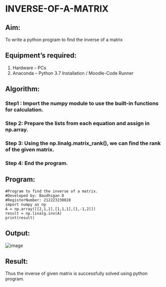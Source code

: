 # INVERSE-OF-A-MATRIX
## Aim:
To write a python program to find the inverse of a matrix
## Equipment’s required:
1. 	Hardware – PCs
2. 	Anaconda – Python 3.7 Installation / Moodle-Code Runner
## Algorithm:
### Step1 : Import the numpy module to use the built-in functions for calculation.
### Step 2: Prepare the lists from each equation and assign in np.array.
### Step 3: Using the np.linalg.matrix_rank(), we can find the rank of the given matrix.
### Step 4: End the program.

## Program:
```
#Program to find the inverse of a matrix.
#Developed by: Baudhigan D
#RegisterNumber: 212223230028
import numpy as np
A = np.array([[2,1,1],[1,1,1],[1,-1,2]])
result = np.linalg.inv(A)
print(result)
```
## Output:
![image](https://github.com/baudhigan/INVERSE-OF-A-MATRIX/assets/151921158/def15128-f27a-4b66-8287-362769aa8ca8)

## Result:
Thus the inverse of given matrix is successfully solved using python program.

